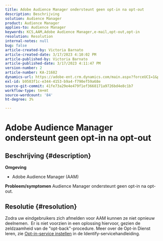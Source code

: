 ```yaml
---
title: Adobe Audience Manager ondersteunt geen opt-in na opt-out
description: Beschrijving
solution: Audience Manager
product: Audience Manager
applies-to: Audience Manager
keywords: KCS,AAM,Adobe Audience Manager,e-mail,opt-out,opt-in
resolution: Resolution
internal-notes: null
bug: false
article-created-by: Victoria Barnato
article-created-date: 3/17/2023 4:10:02 PM
article-published-by: Victoria Barnato
article-published-date: 3/17/2023 4:11:47 PM
version-number: 2
article-number: KA-21682
dynamics-url: https://adobe-ent.crm.dynamics.com/main.aspx?forceUCI=1&pagetype=entityrecord&etn=knowledgearticle&id=a73aa527-dec4-ed11-83ff-6045bd0065f9
exl-id: b9503f1c-e344-4153-b9a4-f790ef59a68e
source-git-commit: 41fe73a29e4e479f1ef3668171a9726bd4e8c1b7
workflow-type: tm+mt
source-wordcount: '84'
ht-degree: 3%

---
```


# Adobe Audience Manager ondersteunt geen opt-in na opt-out

## Beschrijving {#description}

<b>Omgeving</b>
- Adobe Audience Manager (AAM)

<b>Probleem/symptomen</b>
Audience Manager ondersteunt geen opt-in na opt-out.


## Resolutie {#resolution}


Zodra uw eindgebruikers zich afmelden voor AAM kunnen ze niet opnieuw deelnemen.  Er is niet voorzien in een oplossing hiervoor, gezien de zeldzaamheid van de &quot;opt-back&quot;-procedure. Meer over de Opt-in Dienst leren, zie [Opt-in-service instellen](https://experienceleague.adobe.com/docs/id-service/using/implementation/opt-in-service/getting-started.html) in de Identify-servicehandleiding.
